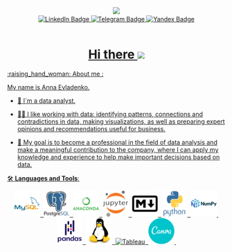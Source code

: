 <div id="header" align="center">
  <img src="https://media.giphy.com/media/paTz7UZbPfTZFRYnnB/giphy.gif" width="300" />
</div>

<div id="badges" align="center">
  <a href="https://www.linkedin.com/in/anna-evladenko-210632263/">
    <img src="https://img.shields.io/badge/Anna Evladenko-blue?style=for-the-badge&logo=linkedin&logoColor=white" alt="LinkedIn Badge"/>
  </a>
  <a href="https://t.me/anniaev">
    <img src="https://img.shields.io/badge/@anniaev-blue?style=for-the-badge&logo=Telegram&logoColor=white" alt="Telegram Badge"/>
  </a>
  <a href="mailto:annaevladenko@yandex.ru">
    <img src="https://img.shields.io/badge/annaevladenko@yandex.ru-red?style=for-the-badge&logo=email&logoColor=white" alt="Yandex Badge"/>
</div>
<div id="badges" align="center">
<img src="https://komarev.com/ghpvc/?username=AnnaEvladenko&style=flat-square&color=blue" alt=""/>
<h1>
  Hi there
  <img src="https://media.giphy.com/media/m0dmKBkncVETJv2h0S/giphy.gif" width="50px"/>
</h1>

<div id="badges" align="left">
:raising_hand_woman: About me :
  
My name is Anna Evladenko. 

 - :telescope: I`m a data analyst.
     
 - :technologist: I like working with data: identifying patterns, connections and contradictions in data, making visualizations, as well as preparing expert opinions and recommendations useful for business.
   
 - :dart: My goal is to become a professional in the field of data analysis and make a meaningful contribution to the company, where I can
apply my knowledge and experience to help make important decisions based on data.

:hammer_and_wrench: **Languages and Tools**:
</div>

<div>
  <img src="https://github.com/devicons/devicon/blob/master/icons/mysql/mysql-original-wordmark.svg" title="MySQL"  alt="MySQL" width="60" height="60"/>&nbsp;
  <img src="https://github.com/devicons/devicon/blob/master/icons/postgresql/postgresql-original-wordmark.svg" title="PostgreSQL"  alt="PostgreSQL" width="60" height="60"/>&nbsp;
  <img src="https://github.com/devicons/devicon/blob/master/icons/anaconda/anaconda-original-wordmark.svg" title="Anaconda"  alt="Anaconda" width="60" height="60"/>&nbsp;
  <img src="https://github.com/devicons/devicon/blob/master/icons/jupyter/jupyter-original-wordmark.svg" title="Jupyter"  alt="Jupyter" width="60" height="60"/>&nbsp;
   <img src="https://github.com/devicons/devicon/blob/master/icons/markdown/markdown-original.svg" title="Markdown"  alt="Markdown" width="60" height="60"/>&nbsp;
  <img src="https://github.com/devicons/devicon/blob/master/icons/python/python-original-wordmark.svg" title="Python"  alt="Python" width="60" height="60"/>&nbsp;
  <img src="https://github.com/devicons/devicon/blob/master/icons/numpy/numpy-original-wordmark.svg" title="Numpy"  alt="Numpy" width="60" height="60"/>&nbsp;
  <img src="https://github.com/devicons/devicon/blob/master/icons/pandas/pandas-original-wordmark.svg" title="Pandas"  alt="Pandas" width="60" height="60"/>&nbsp;
  <img src="https://github.com/devicons/devicon/blob/master/icons/linux/linux-original.svg" title="Linux"  alt="Linux" width="60" height="60"/>&nbsp;
  <img src="https://analyticstraininghub.com/wp-content/uploads/2020/10/icon-tableau.png" title="Tableau"  alt="Tableau" width="60" height="60"/>&nbsp;
  <img src="https://github.com/devicons/devicon/blob/master/icons/canva/canva-original.svg" title="Canva"  alt="Canva" width="60" height="60"/>&nbsp;
</div>
  
